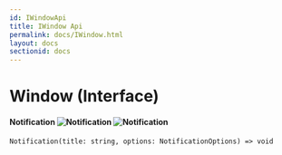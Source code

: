```yaml
---  
id: IWindowApi
title: IWindow Api
permalink: docs/IWindow.html
layout: docs
sectionid: docs
---  
```


# Window (Interface)  
#### Notification  ![Notification](https://img.shields.io/badge/Electron-no_test_data-lightgrey.svg) ![Notification](https://img.shields.io/badge/OpenFin-no_test_data-lightgrey.svg)
`Notification(title: string, options: NotificationOptions) => void`  
